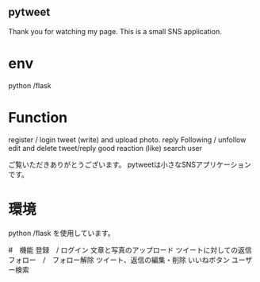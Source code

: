 ## pytweet 

Thank you for watching my page.
This is a small SNS application.

# env
 python /flask 

# Function 
 register / login
 tweet (write) and upload photo.
 reply
 Following / unfollow
 edit and delete tweet/reply
 good reaction (like)
 search user


ご覧いただきありがとうございます。
pytweetは小さなSNSアプリケーションです。

# 環境
python /flask を使用しています。

#　機能
  登録　/ ログイン
  文章と写真のアップロード
  ツイートに対しての返信
  フォロー　/　フォロー解除
  ツイート、返信の編集・削除
  いいねボタン
  ユーザー検索
  
  
  
